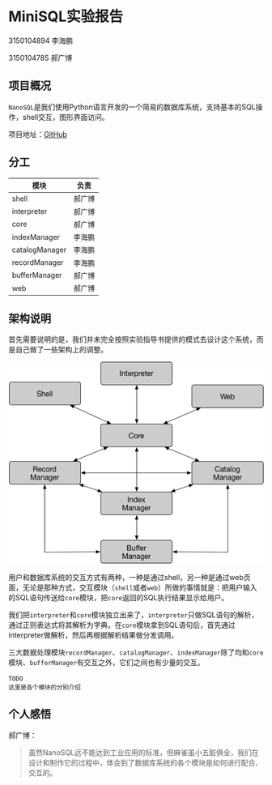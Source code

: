 # MiniSQL实验报告

3150104894 李海鹏

3150104785 郝广博

## 项目概况

`NanoSQL`是我们使用Python语言开发的一个简易的数据库系统，支持基本的SQL操作，shell交互，图形界面访问。

项目地址：[GitHub](https://github.com/awmleer/NanoSQL)

## 分工

| 模块             | 负责   |
| -------------- | ---- |
| shell          | 郝广博  |
| interpreter    | 郝广博  |
| core           | 郝广博  |
| indexManager   | 李海鹏  |
| catalogManager | 李海鹏  |
| recordManager  | 李海鹏  |
| bufferManager  | 郝广博  |
| web            | 郝广博  |

## 架构说明

首先需要说明的是，我们并未完全按照实验指导书提供的模式去设计这个系统，而是自己做了一些架构上的调整。

![architecture.png](./photos/architecture.png)

用户和数据库系统的交互方式有两种，一种是通过shell，另一种是通过web页面，无论是那种方式，交互模块（`shell`或者`web`）所做的事情就是：把用户输入的SQL语句传送给`core`模块，把`core`返回的SQL执行结果显示给用户。

我们把`interpreter`和`core`模块独立出来了，`interpreter`只做SQL语句的解析，通过正则表达式将其解析为字典。在`core`模块拿到SQL语句后，首先通过interpreter做解析，然后再根据解析结果做分发调用。

三大数据处理模块`recordManager`、`catalogManager`、`indexManager`除了均和`core`模块、`bufferManager`有交互之外，它们之间也有少量的交互。





```
TODO
这里是各个模块的分别介绍
```







## 个人感悟

郝广博：

> 虽然NanoSQL远不能达到工业应用的标准，但麻雀虽小五脏俱全，我们在设计和制作它的过程中，体会到了数据库系统的各个模块是如何进行配合、交互的。